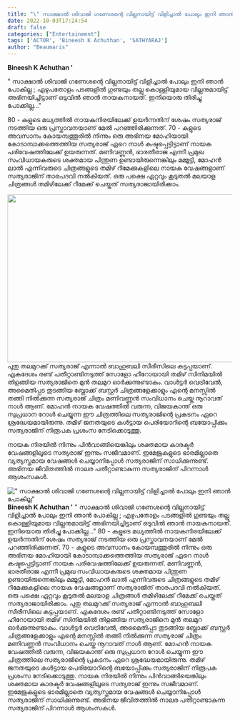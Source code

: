 ```yaml
---
title: "\" സാക്ഷാൽ ശിവാജി ഗണേശന്റെ വില്ലനായിട്ട് വിളിച്ചാൽ പോലും ഇനി ഞാൻ പോകില്ല\""
date: 2022-10-03T17:24:54
draft: false
categories: ["Entertainment"]
tags: ['ACTOR', 'Bineesh K Achuthan', 'SATHYARAJ']
author: "Beaumaris"
---
```


<strong>Bineesh K Achuthan '</strong>

" സാക്ഷാൽ ശിവാജി ഗണേശന്റെ വില്ലനായിട്ട് വിളിച്ചാൽ പോലും ഇനി ഞാൻ പോകില്ല ; എഴുപതോളം പടങ്ങളിൽ ഗുണ്ടയും തല്ലു കൊള്ളിയുമായ വില്ലനുമായിട്ട് അഭിനയിച്ചിട്ടാണ് ഒടുവിൽ ഞാൻ നായകനായത്. ഇനിയൊരു തിരിച്ചു പോക്കില്ല..."

80 - കളുടെ മധ്യത്തിൽ നായകനിരയിലേക്ക് ഉയർന്നതിന് ശേഷം സത്യരാജ് നടത്തിയ ഒരു പ്രസ്താവനയാണ് മേൽ പറഞ്ഞിരിക്കുന്നത്. 70 - കളുടെ അവസാനം കോയമ്പത്തൂരിൽ നിന്നും ഒരു അഭിനയ മോഹിയായി കോടാമ്പാക്കത്തെത്തിയ സത്യരാജ് ഏറെ നാൾ കഷ്ടപ്പെട്ടിട്ടാണ് നായക പരിവേഷത്തിലേക്ക് ഉയരുന്നത്. മണിവണ്ണൻ, ഭാരതീരാജ എന്നീ പ്രമുഖ സംവിധായകരുടെ ശക്തമായ പിന്തുണ ഉണ്ടായിരുന്നെങ്കിലും മമ്മൂട്ടി, മോഹൻ ലാൽ എന്നിവരുടെ ചിത്രങ്ങളുടെ തമിഴ് റീമേക്കുകളിലെ നായക വേഷങ്ങളാണ് സത്യരാജിന് താരപദവി നൽകിയത്. ഒരു പക്ഷെ ഏറ്റവും കൂടുതൽ മലയാള ചിത്രങ്ങൾ തമിഴിലേക്ക് റീമേക്ക് ചെയ്തത് സത്യരാജായിരിക്കാം.

<img class="size-full wp-image-353261 aligncenter" src="https://cdn.boolokam.com/articles/2022/10/T3TYYYY.jpg" alt="" width="620" height="376" />പുതു തലമുറക്ക് സത്യരാജ് എന്നാൽ ബാഹുബലി സീരീസിലെ കട്ടപ്പയാണ്. എകദേശം രണ്ട് പതീറ്റാണ്ടിനടുത്ത് സോളോ ഹീറോയായി തമിഴ് സിനിമയിൽ തിളങ്ങിയ സത്യരാജിനെ മുൻ തലമുറ ഓർക്കുന്നുണ്ടാകും. വാൾട്ടർ വെട്രിവേൽ, അമൈതിപ്പട തുടങ്ങിയ ബ്ലോക്ക് ബസ്റ്റർ ചിത്രങ്ങളേക്കാളും എന്റെ മനസ്സിൽ തങ്ങി നിൽക്കുന്ന സത്യരാജ് ചിത്രം മണിവണ്ണൻ സംവിധാനം ചെയ്ത നൂറാവത് നാൾ ആണ്. മോഹൻ നായക വേഷത്തിൽ വരുന്ന, വിജയകാന്ത് ഒരു സുപ്രധാന റോൾ ചെയ്യുന്ന ഈ ചിത്രത്തിലെ സത്യരാജിന്റെ പ്രകടനം ഏറെ ശ്രദ്ധേയമായിരുന്നു. തമിഴ് ജനതയുടെ കൾട്ടായ പെരിയോറിന്റെ ബയോപ്പിക്കും സത്യരാജിന് നിരൂപക പ്രശംസ നേടിക്കൊടുത്തു.

നായക നിരയിൽ നിന്നും പിൻവാങ്ങിയെങ്കിലും ശക്തമായ കാരക്ടർ വേഷങ്ങളിലൂടെ സത്യരാജ് ഇന്നും സജീവമാണ്. ഇമേജുകളുടെ ഭാരമില്ലാതെ വ്യത്യസ്തമായ വേഷങ്ങൾ ചെയ്യാനിപ്പോൾ സത്യരാജിന് സാധിക്കുന്നുണ്ട്. അഭിനയ ജീവിതത്തിൽ നാലര പതീറ്റാണ്ടാകുന്ന സത്യരാജിന് പിറന്നാൾ ആശംസകൾ.


![" സാക്ഷാൽ ശിവാജി ഗണേശന്റെ വില്ലനായിട്ട് വിളിച്ചാൽ പോലും ഇനി ഞാൻ പോകില്ല"](https://cdn.boolokam.com/articles/2022/10/T3TYYYY.jpg)**Bineesh K Achuthan '** " സാക്ഷാൽ ശിവാജി ഗണേശന്റെ വില്ലനായിട്ട് വിളിച്ചാൽ പോലും ഇനി ഞാൻ പോകില്ല ; എഴുപതോളം പടങ്ങളിൽ ഗുണ്ടയും തല്ലു കൊള്ളിയുമായ വില്ലനുമായിട്ട് അഭിനയിച്ചിട്ടാണ് ഒടുവിൽ ഞാൻ നായകനായത്. ഇനിയൊരു തിരിച്ചു പോക്കില്ല..." 80 - കളുടെ മധ്യത്തിൽ നായകനിരയിലേക്ക് ഉയർന്നതിന് ശേഷം സത്യരാജ് നടത്തിയ ഒരു പ്രസ്താവനയാണ് മേൽ പറഞ്ഞിരിക്കുന്നത്. 70 - കളുടെ അവസാനം കോയമ്പത്തൂരിൽ നിന്നും ഒരു അഭിനയ മോഹിയായി കോടാമ്പാക്കത്തെത്തിയ സത്യരാജ് ഏറെ നാൾ കഷ്ടപ്പെട്ടിട്ടാണ് നായക പരിവേഷത്തിലേക്ക് ഉയരുന്നത്. മണിവണ്ണൻ, ഭാരതീരാജ എന്നീ പ്രമുഖ സംവിധായകരുടെ ശക്തമായ പിന്തുണ ഉണ്ടായിരുന്നെങ്കിലും മമ്മൂട്ടി, മോഹൻ ലാൽ എന്നിവരുടെ ചിത്രങ്ങളുടെ തമിഴ് റീമേക്കുകളിലെ നായക വേഷങ്ങളാണ് സത്യരാജിന് താരപദവി നൽകിയത്. ഒരു പക്ഷെ ഏറ്റവും കൂടുതൽ മലയാള ചിത്രങ്ങൾ തമിഴിലേക്ക് റീമേക്ക് ചെയ്തത് സത്യരാജായിരിക്കാം. പുതു തലമുറക്ക് സത്യരാജ് എന്നാൽ ബാഹുബലി സീരീസിലെ കട്ടപ്പയാണ്. എകദേശം രണ്ട് പതീറ്റാണ്ടിനടുത്ത് സോളോ ഹീറോയായി തമിഴ് സിനിമയിൽ തിളങ്ങിയ സത്യരാജിനെ മുൻ തലമുറ ഓർക്കുന്നുണ്ടാകും. വാൾട്ടർ വെട്രിവേൽ, അമൈതിപ്പട തുടങ്ങിയ ബ്ലോക്ക് ബസ്റ്റർ ചിത്രങ്ങളേക്കാളും എന്റെ മനസ്സിൽ തങ്ങി നിൽക്കുന്ന സത്യരാജ് ചിത്രം മണിവണ്ണൻ സംവിധാനം ചെയ്ത നൂറാവത് നാൾ ആണ്. മോഹൻ നായക വേഷത്തിൽ വരുന്ന, വിജയകാന്ത് ഒരു സുപ്രധാന റോൾ ചെയ്യുന്ന ഈ ചിത്രത്തിലെ സത്യരാജിന്റെ പ്രകടനം ഏറെ ശ്രദ്ധേയമായിരുന്നു. തമിഴ് ജനതയുടെ കൾട്ടായ പെരിയോറിന്റെ ബയോപ്പിക്കും സത്യരാജിന് നിരൂപക പ്രശംസ നേടിക്കൊടുത്തു. നായക നിരയിൽ നിന്നും പിൻവാങ്ങിയെങ്കിലും ശക്തമായ കാരക്ടർ വേഷങ്ങളിലൂടെ സത്യരാജ് ഇന്നും സജീവമാണ്. ഇമേജുകളുടെ ഭാരമില്ലാതെ വ്യത്യസ്തമായ വേഷങ്ങൾ ചെയ്യാനിപ്പോൾ സത്യരാജിന് സാധിക്കുന്നുണ്ട്. അഭിനയ ജീവിതത്തിൽ നാലര പതീറ്റാണ്ടാകുന്ന സത്യരാജിന് പിറന്നാൾ ആശംസകൾ.
